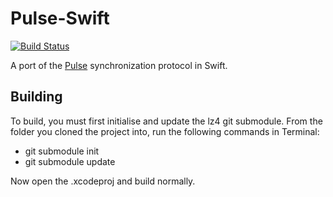 Pulse-Swift
==============

[![Build Status](https://travis-ci.org/dapperstout/pulse-swift.svg)](https://travis-ci.org/dapperstout/pulse-swift)

A port of the [Pulse][1] synchronization protocol in Swift.

## Building

To build, you must first initialise and update the lz4 git submodule. From the folder you cloned the project into, run the following commands in Terminal:

  * git submodule init
  * git submodule update

Now open the .xcodeproj and build normally.

[1]: https://ind.ie/pulse/
